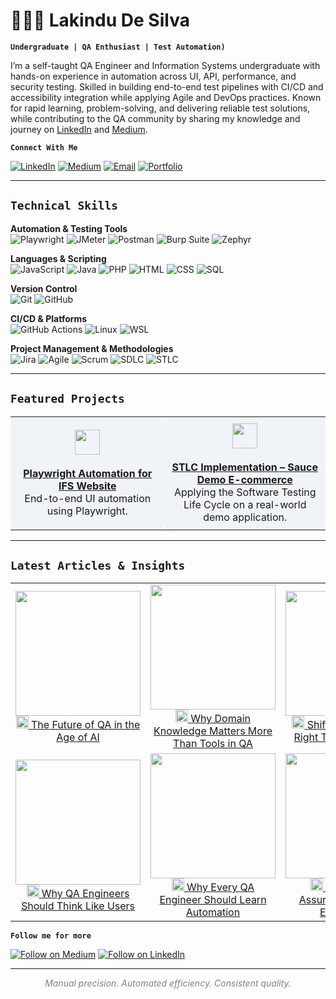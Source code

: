 # 🧑🏻‍💻 Lakindu De Silva  

**`Undergraduate | QA Enthusiast | Test Automation)`**

I’m a self-taught QA Engineer and Information Systems undergraduate with hands-on experience in automation across UI, API, performance, and security testing. Skilled in building end-to-end test pipelines with CI/CD and accessibility integration while applying Agile and DevOps practices. Known for rapid learning, problem-solving, and delivering reliable test solutions, while contributing to the QA community by sharing my knowledge and journey on [LinkedIn](https://www.linkedin.com/in/lakindu-de-silva-460581344/) and [Medium](https://medium.com/@lakindudesilva007).  

**`Connect With Me`**  

[![LinkedIn](https://img.shields.io/badge/LinkedIn-0A66C2?logo=linkedin&logoColor=white)](https://www.linkedin.com/in/lakindu-de-silva-460581344/)  [![Medium](https://img.shields.io/badge/Medium-12100E?logo=medium&logoColor=white)](https://medium.com/@lakindudesilva007) [![Email](https://img.shields.io/badge/Email-D14836?logo=gmail&logoColor=white)](mailto:lakindudesilva007@gmail.com)
 [![Portfolio](https://img.shields.io/badge/Portfolio-000000?logo=About.me&logoColor=white)](https://lakinduqa.github.io/)  


---

## `Technical Skills`

**Automation & Testing Tools**  
![Playwright](https://img.shields.io/badge/Playwright-2EAD33?logo=playwright&logoColor=white)
![JMeter](https://img.shields.io/badge/Apache%20JMeter-D22128?logo=apachejmeter&logoColor=white) 
![Postman](https://img.shields.io/badge/Postman-FF6C37?logo=postman&logoColor=white) 
![Burp Suite](https://img.shields.io/badge/Burp%20Suite-FF6633?logo=burpsuite&logoColor=white) 
![Zephyr](https://img.shields.io/badge/Zephyr-2A2F45?logo=smartbear&logoColor=white)  

**Languages & Scripting**  
![JavaScript](https://img.shields.io/badge/JavaScript-F7DF1E?logo=javascript&logoColor=black) 
![Java](https://img.shields.io/badge/Java-007396?logo=java&logoColor=white) 
![PHP](https://img.shields.io/badge/PHP-777BB4?logo=php&logoColor=white) 
![HTML](https://img.shields.io/badge/HTML5-E34F26?logo=html5&logoColor=white) 
![CSS](https://img.shields.io/badge/CSS3-1572B6?logo=css3&logoColor=white) 
![SQL](https://img.shields.io/badge/SQL-336791?logo=postgresql&logoColor=white)  

**Version Control**  
![Git](https://img.shields.io/badge/Git-F05032?logo=git&logoColor=white) 
![GitHub](https://img.shields.io/badge/GitHub-181717?logo=github&logoColor=white)  

**CI/CD & Platforms**  
![GitHub Actions](https://img.shields.io/badge/GitHub%20Actions-2088FF?logo=githubactions&logoColor=white) 
![Linux](https://img.shields.io/badge/Linux-FCC624?logo=linux&logoColor=black) 
![WSL](https://img.shields.io/badge/WSL-4EAA25?logo=linux&logoColor=white)  

**Project Management & Methodologies**  
![Jira](https://img.shields.io/badge/Jira-0052CC?logo=jira&logoColor=white) 
![Agile](https://img.shields.io/badge/Agile-29A8E0?logo=scrumalliance&logoColor=white) 
![Scrum](https://img.shields.io/badge/Scrum-6DB33F?logo=scrumalliance&logoColor=white) 
![SDLC](https://img.shields.io/badge/SDLC-4285F4?logo=google&logoColor=white) 
![STLC](https://img.shields.io/badge/STLC-FF5722?logo=testinglibrary&logoColor=white)  

---

## `Featured Projects`

<table>
<tr>
<td align="center" bgcolor="#f0f4f8" width="300" style="border-radius:10px; padding:10px;">
<img src="https://img.shields.io/badge/Playwright-2EAD33?logo=playwright&logoColor=white" width="40px"><br><br>
<a href="https://github.com/LakinduQA/playwright_ifs.com"><b>Playwright Automation for IFS Website</b></a><br>
End-to-end UI automation using Playwright.
</td>

<td align="center" bgcolor="#f0f4f8" width="300" style="border-radius:10px; padding:10px;">
<img src="https://img.shields.io/badge/STLC-FF5722?logo=testinglibrary&logoColor=white" width="40px"><br><br>
<a href="https://github.com/LakinduQA/STLC-Implementation---Sauce-Demo-E-commerce-Platform"><b>STLC Implementation – Sauce Demo E-commerce</b></a><br>
Applying the Software Testing Life Cycle on a real-world demo application.
</td>
</tr>
</table>


---
## `Latest Articles & Insights`

<table>
<tr>
<td align="center">
<a href="https://medium.com/@lakindudesilva007/the-future-of-qa-in-the-age-of-ai-will-ai-replace-testers-or-make-us-stronger-3cfb7fbcee43">
<img src="https://miro.medium.com/max/400/1*image_placeholder_here.png" width="200px"><br>
<img src="https://cdn.jsdelivr.net/npm/simple-icons@v9/icons/medium.svg" width="20px"> The Future of QA in the Age of AI
</a>
</td>
<td align="center">
<a href="https://medium.com/@lakindudesilva007/why-domain-knowledge-matters-more-than-tools-in-qa-1bdb15c74237">
<img src="https://miro.medium.com/max/400/1*image_placeholder_here.png" width="200px"><br>
<img src="https://cdn.jsdelivr.net/npm/simple-icons@v9/icons/medium.svg" width="20px"> Why Domain Knowledge Matters More Than Tools in QA
</a>
</td>
<td align="center">
<a href="https://medium.com/@lakindudesilva007/shift-left-and-shift-right-testing-in-qaops-a-mindset-shift-for-continuous-quality-85ef943ed14f">
<img src="https://miro.medium.com/max/400/1*image_placeholder_here.png" width="200px"><br>
<img src="https://cdn.jsdelivr.net/npm/simple-icons@v9/icons/medium.svg" width="20px"> Shift-Left and Shift-Right Testing in QAOps
</a>
</td>
</tr>

<tr>
<td align="center">
<a href="https://www.linkedin.com/posts/lakindu-de-silva-460581344_why-qa-engineers-should-think-like-users-activity-7368506178466664449-5NvE">
<img src="https://miro.medium.com/max/400/1*image_placeholder_here.png" width="200px"><br>
<img src="https://cdn.jsdelivr.net/npm/simple-icons@v9/icons/linkedin.svg" width="20px"> Why QA Engineers Should Think Like Users
</a>
</td>
<td align="center">
<a href="https://www.linkedin.com/posts/lakindu-de-silva-460581344_why-every-qa-engineer-should-learn-automation-activity-7367105682224934913-p9X8/">
<img src="https://miro.medium.com/max/400/1*image_placeholder_here.png" width="200px"><br>
<img src="https://cdn.jsdelivr.net/npm/simple-icons@v9/icons/linkedin.svg" width="20px"> Why Every QA Engineer Should Learn Automation
</a>
</td>
<td align="center">
<a href="https://www.linkedin.com/posts/lakindu-de-silva-460581344_from-quality-assurance-to-quality-engineering-activity-7367848560391880705-c-hk">
<img src="https://miro.medium.com/max/400/1*image_placeholder_here.png" width="200px"><br>
<img src="https://cdn.jsdelivr.net/npm/simple-icons@v9/icons/linkedin.svg" width="20px"> From Quality Assurance to Quality Engineering
</a>
</td>
</tr>
</table>

**`Follow me for more`**  

[![Follow on Medium](https://img.shields.io/badge/Medium-12100E?logo=medium&logoColor=white)](https://medium.com/@lakindudesilva007)
[![Follow on LinkedIn](https://img.shields.io/badge/Follow-LinkedIn-0A66C2?logo=linkedin&logoColor=white)](https://www.linkedin.com/in/lakindu-de-silva-460581344/)



---

<div align="center">
<span style="font-style:italic; color:gray;">
Manual precision. Automated efficiency. Consistent quality.
</span>
</div>



